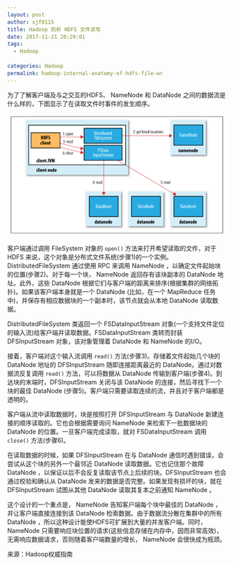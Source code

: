 ```yaml
---
layout: post
author: sjf0115
title: Hadoop 剖析 HDFS 文件读写
date: 2017-11-21 20:29:01
tags:
  - Hadoop

categories: Hadoop
permalink: hadoop-internal-anatomy-of-hdfs-file-wr
---
```


为了了解客户端及与之交互的HDFS、 NameNode 和 DataNode 之间的数据流是什么样的，下图显示了在读取文件时事件的发生顺序。

![](https://github.com/sjf0115/ImageBucket/blob/main/Hadoop/hadoop-internal-anatomy-of-hdfs-file-wr-1.png?raw=true)

客户端通过调用 FileSystem 对象的 `open()` 方法来打开希望读取的文件，对于 HDFS 来说，这个对象是分布式文件系统(步骤1)的一个实例。DistributedFileSystem 通过使用 RPC 来调用 NameNode ，以确定文件起始块的位置(步骤2)。对于每一个块， NameNode 返回存有该块副本的 DataNode 地址。此外，这些 DataNode 根据它们与客户端的距离来排序(根据集群的网络拓扑)。如果该客户端本身就是一个 DataNode (比如，在一个 MapReduce 任务中)，并保存有相应数据块的一个副本时，该节点就会从本地 DataNode 读取数据。

DistributedFileSystem 类返回一个 FSDataInputStream 对象(一个支持文件定位的输入流)给客户端并读取数据。FSDataInputStream 类转而封装 DFSInputStream 对象，该对象管理着 DataNode 和 NameNode 的I/O。

接着，客户端对这个输入流调用 `read()` 方法(步骤3)。存储着文件起始几个块的 DataNode 地址的 DFSInputStream 随即连接距离最近的 DataNode。通过对数据流反复调用 `read()` 方法，可以将数据从 DataNode 传输到客户端(步骤4)。到达块的末端时，DFSInputStream 关闭与该 DataNode 的连接，然后寻找下一个块的最佳 DataNode (步骤5)。客户端只需要读取连续的流，并且对于客户端都是透明的。

客户端从流中读取数据时，块是按照打开 DFSInputStream 与 DataNode 新建连接的顺序读取的。它也会根据需要询问 NameNode 来检索下一批数据块的 DataNode 的位置。一旦客户端完成读取，就对 FSDataInputStream 调用 `close()` 方法(步骤6)。

在读取数据的时候，如果 DFSInputStream 在与 DataNode 通信时遇到错误，会尝试从这个块的另外一个最邻近 DataNode 读取数据。它也记住那个故障 DataNode ，以保证以后不会反复读取该节点上后续的块。DFSInputStream 也会通过校验和确认从 DataNode 发来的数据是否完整。如果发现有损坏的块，就在 DFSInputStream 试图从其他 DataNode 读取其复本之前通知 NameNode 。

这个设计的一个重点是， NameNode 告知客户端每个块中最佳的 DataNode ，并让客户端直接连接到该 DataNode 检索数据。由于数据流分散在集群中的所有 DataNode ，所以这种设计能使HDFS可扩展到大量的并发客户端。同时， NameNode 只需要响应块位置的请求(这些信息存储在内存中，因而非常高效)，无需响应数据请求，否则随着客户端数量的增长， NameNode 会很快成为瓶颈。



来源：Hadoop权威指南
